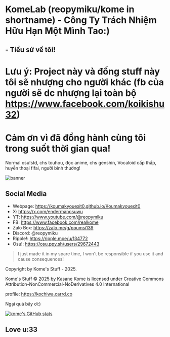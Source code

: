 # KomeLab (reopymiku/kome in shortname) - Công Ty Trách Nhiệm Hữu Hạn Một Mình Tao:)
## - Tiểu sử về tôi!


# Lưu ý: Project này và đống stuff này tôi sẽ nhượng cho người khác (fb của người sẽ dc nhượng lại toàn bộ https://www.facebook.com/koikishu32) 
# Cảm ơn vì đã đồng hành cùng tôi trong suốt thời gian qua!


Normal osu!std, chs touhou, đọc anime, chs genshin, Vocaloid cấp thấp, huyền thoại fifai, người bình thường!

![banner](https://i.imgur.com/V1US1UR.jpeg)

## Social Media

- Webpage: https://koumakyouexit0.github.io/Koumakyouexit0
- X: https://x.com/endermanosuwu
- YT: https://www.youtube.com/@reopymiku
- FB: https://www.facebook.com/realkome
- Zalo Box: https://zalo.me/g/poumsi139
- Discord: @reopymiku
- Ripple!: https://ripple.moe/u/134772
- Osu!: https://osu.ppy.sh/users/29672443

> I just made it in my spare time, I won't be responsible if you use it and cause consequences!

Copyright by Kome's Stuff - 2025.

Kome's Stuff © 2025 by Kasane Kome is licensed under Creative Commons Attribution-NonCommercial-NoDerivatives 4.0 International 

profile: https://kochiwa.carrd.co

Ngại quá bây ơi:)

[![kome's GitHub stats](https://github-readme-stats.vercel.app/api?username=Koumakyouexit0)](https://github.com/anuraghazra/github-readme-stats)

## Love u:33


